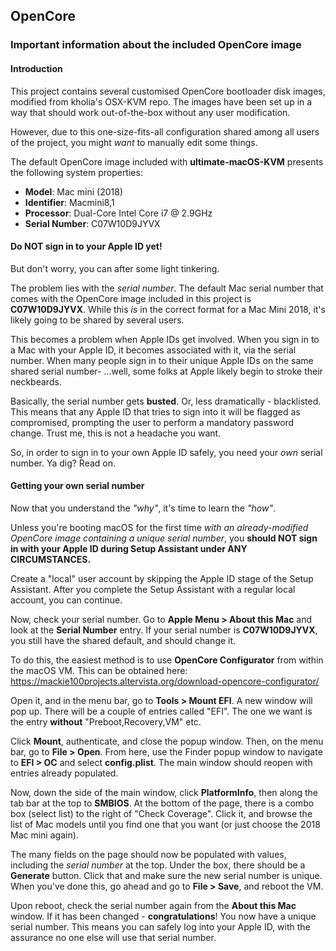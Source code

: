 ## OpenCore
### Important information about the included OpenCore image

#### Introduction
This project contains several customised OpenCore bootloader disk images, modified from kholia's OSX-KVM repo. The images have been set up in a way that should work out-of-the-box without any user modification.

However, due to this one-size-fits-all configuration shared among all users of the project, you might *want* to manually edit some things.

The default OpenCore image included with **ultimate-macOS-KVM** presents the following system properties:

- **Model**: Mac mini (2018)
- **Identifier**: Macmini8,1
- **Processor**: Dual-Core Intel Core i7 @ 2.9GHz
- **Serial Number**: C07W10D9JYVX

#### Do NOT sign in to your Apple ID yet!
But don't worry, you can after some light tinkering.

The problem lies with the *serial number*. The default Mac serial number that comes with the OpenCore image included in this project is **C07W10D9JYVX**. While this *is* in the correct format for a Mac Mini 2018, it's likely going to be shared by several users.

This becomes a problem when Apple IDs get involved. When you sign in to a Mac with your Apple ID, it becomes associated with it, via the serial number. When many people sign in to their unique Apple IDs on the same shared serial number- ...well, some folks at Apple likely begin to stroke their neckbeards.

Basically, the serial number gets **busted**. Or, less dramatically - blacklisted. This means that any Apple ID that tries to sign into it will be flagged as compromised, prompting the user to perform a mandatory password change. Trust me, this is not a headache you want.

So, in order to sign in to your own Apple ID safely, you need your *own* serial number. Ya dig? Read on.

#### Getting your own serial number
Now that you understand the *"why"*, it's time to learn the *"how"*.

Unless you're booting macOS for the first time *with an already-modified OpenCore image containing a unique serial number*, you **should NOT sign in with your Apple ID during Setup Assistant under ANY CIRCUMSTANCES.**

Create a "local" user account by skipping the Apple ID stage of the Setup Assistant. After you complete the Setup Assistant with a regular local account, you can continue.

Now, check your serial number. Go to **Apple Menu > About this Mac** and look at the **Serial Number** entry. If your serial number is **C07W10D9JYVX**, you still have the shared default, and should change it.

To do this, the easiest method is to use **OpenCore Configurator** from within the macOS VM. This can be obtained here: https://mackie100projects.altervista.org/download-opencore-configurator/

Open it, and in the menu bar, go to **Tools > Mount EFI**. A new window will pop up. There will be a couple of entries called "EFI". The one we want is the entry **without** "Preboot,Recovery,VM" etc.

Click **Mount**, authenticate, and close the popup window. Then, on the menu bar, go to **File > Open**. From here, use the Finder popup window to navigate to **EFI > OC** and select **config.plist**. The main window should reopen with entries already populated. 

Now, down the side of the main window, click **PlatformInfo**, then along the tab bar at the top to **SMBIOS**. At the bottom of the page, there is a combo box (select list) to the right of "Check Coverage". Click it, and browse the list of Mac models until you find one that you want (or just choose the 2018 Mac mini again). 

The many fields on the page should now be populated with values, including the *serial number* at the top. Under the box, there should be a **Generate** button. Click that and make sure the new serial number is unique. When you've done this, go ahead and go to **File > Save**, and reboot the VM.

Upon reboot, check the serial number again from the **About this Mac** window. If it has been changed - **congratulations**! You now have a unique serial number. This means you can safely log into your Apple ID, with the assurance no one else will use that serial number. 